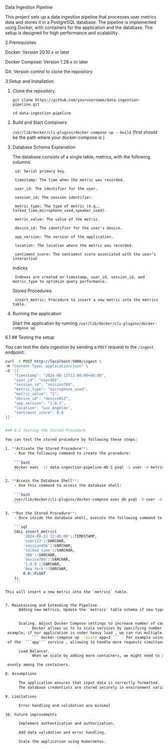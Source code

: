 Data Ingestion Pipeline

This project sets up a data ingestion pipeline that processes user metrics data and stores it in a PostgreSQL database. The pipeline is implemented using Docker, with containers for the application and the database. The setup is designed for high performance and scalability.


2.Prerequisites

  Docker: Version 20.10.x or later
  
  Docker Compose: Version 1.28.x or later
  
  Git: Version control to clone the repository

3.Setup and Installation  

  1. Clone the repository.
     
       ```git clone https://github.com/yourusername/data-ingestion-pipeline.git```

       ```cd data-ingestion-pipeline```

  3. Build and Start Containers:
     
       ```/usr/lib/docker/cli-plugins/docker-compose up --build```   (first should be the path where your docker-compose is )

5. Database Schema Explanation
   
      The database consists of a single table, metrics, with the following columns
   
        id: Serial primary key.
   
        timestamp: The time when the metric was recorded.
   
        user_id: The identifier for the user.
   
        session_id: The session identifier.
   
        metric_type: The type of metric (e.g., talked_time,microphone_used,speaker_used).
   
        metric_value: The value of the metric.
   
        device_id: The identifier for the user's device.
   
        app_version: The version of the application.
   
        location: The location where the metric was recorded.
   
        sentiment_score: The sentiment score associated with the user’s interaction
   
    Indices
   
        Indexes are created on timestamp, user_id, session_id, and metric_type to optimize query performance.
   
    Stored Procedures:
   
        insert_metric: Procedure to insert a new metric into the metrics table.

7. Running the application
   
     Start the application by running ```/usr/lib/docker/cli-plugins/docker-compose up```

6.1 ## Testing the setup


You can test the data ingestion by sending a `POST` request to the `/ingest` endpoint:

```bash
curl -X POST http://localhost:5000/ingest \
-H "Content-Type: application/json" \
-d '[{
    "timestamp": "2024-08-12T12:00:00+00:00",
    "user_id": "user456",
    "session_id": "session789",
    "metric_type": "microphone_used",
    "metric_value": "1",
    "device_id": "device012",
    "app_version": "1.0.1",
    "location": "Los Angeles",
    "sentiment_score": 0.8
}]'


### 6.2 Testing the Stored Procedure

You can test the stored procedure by following these steps:

1. **Activate the Stored Procedure**:
    - Run the following command to create the procedure:
    
    ```bash
    docker exec -it data-ingestion-pipeline-db-1 psql -U user -d metrics_db -f /app/init_db.sql
    ```

2. **Access the Database Shell**:
    - Use this command to access the database shell:
    
    ```bash
    /usr/lib/docker/cli-plugins/docker-compose exec db psql -U user -d metrics_db
    ```

3. **Run the Stored Procedure**:
    - Once inside the database shell, execute the following command to call the `insert_metric` procedure:
    
    ```sql
    CALL insert_metric(
        '2024-08-12 12:00:00'::TIMESTAMP,
        'user123'::VARCHAR,
        'session456'::VARCHAR,
        'talked_time'::VARCHAR,
        '300'::VARCHAR,
        'device789'::VARCHAR,
        '1.0.0'::VARCHAR,
        'New York'::VARCHAR,
        0.9::FLOAT
    );
    ```

This will insert a new metric into the `metrics` table.


7. Maintaining and Extending the Pipeline
      Adding new metrics. Update the `metrics` table schema if new types of metrics are introduced.
        

      Scaling. Adjust Docker Compose settings to increase number of containers
            Docker allows us to to scale services by specifying number of container instances we want to run. For
 example, if our application is under heavy load , we can run multiple instances of the same service.
            ``` docker-compose up --scale app=3 ``` - For example using this command we can start three instances
 of the  ```app``` service , allowing to handle more requests simultaneously.

      Load Balancer.
            When we scale by adding more containers, we might need to add a load balancer to distribute traffic

 evenly among the containers.

8. Assumptions

      The application ensures that input data is correctly formatted.
      The database credentials are stored securely in environment variables.

9. Limitations

      Error handling and validation are minimal

10. Future improvements

      Implement authentication and authorization.

      Add data validation and error handling.

      Scale the application using Kubernetes.









    



